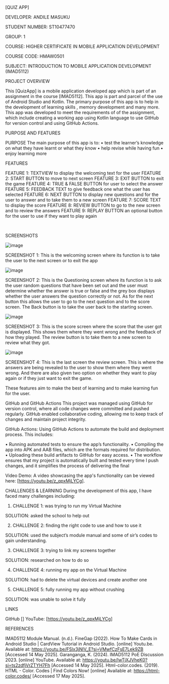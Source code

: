[QUIZ APP]


DEVELOPER: ANDILE MASUKU

STUDENT NUMBER: ST10477470

GROUP: 1

COURSE: HIGHER CERTIFICATE IN MOBILE APPLICATION DEVELOPMENT

COURSE CODE: HMAW0501

SUBJECT: INTRODUCTION TO MOBILE APPLICATION DEVELOPMENT (IMAD5112)


PROJECT OVERVIEW

This [QuizApp] is a mobile application developed app which is part of an assignment in the course [IMAD5112]. This app is part and parcel of the use of Android Studio and Kotlin.
The primary purpose of this app is to help in the development of learning skills , memory development and many more.
This app was developed to meet the requirements of of the assignment, which include creating a working app using Kotlin language to use GitHub for version control and using GitHub Actions.


PURPOSE AND FEATURES

PURPOSE
The main purpose of this app is to:
•	test the learner’s knowledge on what they have learnt or what they know
•	help revise while having fun
•	enjoy learning more 

FEATURES

FEATURE 1: TEXTVIEW to display the welcoming text for the user
FEATURE 2: START BUTTON to move to next screen
FEATURE 3: EXIT BUTTON to exit the game
FEATURE 4: TRUE & FALSE BUTTON for user to select the answer
FEATURE 5: FEEDBACK TEXT to give feedback one what the user has selected
FEATURE 6: NEXT BUTTON to display new questions and for the user to answer and to take them to a new screen
FEATURE 7: SCORE TEXT to display the score
FEATURE 8: REVIEW BUTTON to go to the new screen and to review the answers 
FEATURE 9: REPLAY BUTTON an optional button for the user to use if they want to play again



 

SCREENSHOTS

![image](https://github.com/user-attachments/assets/7226b2d0-2ced-493c-b69a-7af2c2037ce7)

SCREENSHOT 1:  This is the welcoming screen where its function is to take the user to the next screen or to exit the app

 ![image](https://github.com/user-attachments/assets/3fb38fd2-af11-4ace-a36b-175cbaa9e460)

SCREENSHOT 2:  This is the Questioning screen where its function is to ask the user random questions that have been set out and the user must determine whether the answer is true or false and the grey box displays whether the user answers the question correctly or not. As for the next button this allows the user to go to the next question and to the score screen. The Back button is to take the user back to the starting screen.

 ![image](https://github.com/user-attachments/assets/a4180976-8b2d-4bf3-ade8-61a1a02eb6fa)

SCREENSHOT 3:  This is the score screen where the score that the user got is displayed. This shows them where they went wrong and the feedback of how they played. The review button is to take them to a new screen to review what they got.
 
 ![image](https://github.com/user-attachments/assets/e0e425b1-33c5-467b-9c49-2148e126fdf0)

SCREENSHOT 4: This is the last screen the review screen. This is where the answers are being revealed to the user to show them where they went wrong. And there are also given two option on whether they want to play again or if they just want to exit the game.

These features aim to make the best of learning and to make learning fun for the user.


GitHub and GitHub Actions
This project was managed using GitHub for version control, where all code changes were committed and pushed regularly. GitHub enabled collaborative coding, allowing me to keep track of changes and maintain project integrity.

GitHub Actions:
Using GitHub Actions to automate the build and deployment process. 
This includes:

•	Running automated tests to ensure the app’s functionality.
•	Compiling the app into APK and AAB files, which are the formats required for distribution.
•	Uploading these build artifacts to GitHub for easy access.
•	The workflow ensures that my project is automatically built and tested every time I push changes, and it simplifies the process of delivering the final 

Video Demo:
A video showcasing the app's functionality can be viewed here: [https://youtu.be/z_qpxMjLYCg].


CHALLENGES & LEARNING
During the development of this app, I have faced many challenges including:

1.	CHALLENGE 1: was trying to run my Virtual Machine

SOLUTION: asked the school to help out

2.	CHALLENGE 2: finding the right code to use and how to use it

SOLUTION: used the subject’s module manual and some of sir’s codes to gain understanding.

3.	CHALLENGE 3: trying to link my screens together

SOLUTION: researched on how to do so

4.	CHALLENGE 4: running my app on the Virtual Machine

SOLUTION: had to delete the virtual devices and create another one

5.	CHALLENGE 5: fully running my app without crushing 

SOLUTION: was unable to solve it fully


LINKS 

GitHub []
YouTube: [https://youtu.be/z_qpxMjLYCg]

REFERENCES 

IMAD5112 Module Manual. (n.d.).
FineGap (2022). How To Make Cards in Android Studio | CardView Tutorial in Android Studio. [online] Youtu.be. Available at: https://youtu.be/FSlx3jNlV_E?si=VMwfCzFsE7Lek9ZB [Accessed 14 May 2025].
Garanganga, K. (2024). IMAD5112 PoE Discussion 2023. [online] YouTube. Available at: https://youtu.be/lwTjXJVheK0?si=ts2zdfjVrZTYH7Fh [Accessed 14 May 2025].
Html-color.codes. (2019). HTML - Color. Codes | Find Colors Now! [online] Available at: https://html-color.codes/ [Accessed 17 May 2025].


